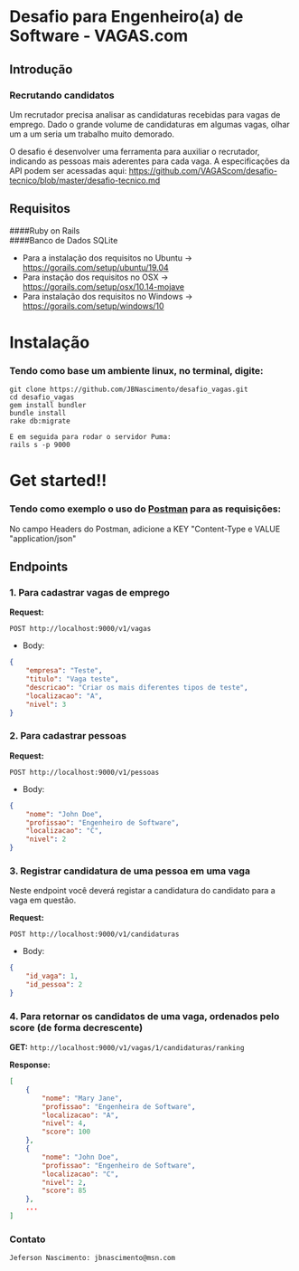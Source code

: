 # Desafio para Engenheiro(a) de Software - VAGAS.com

## Introdução

### Recrutando candidatos

Um recrutador precisa analisar as candidaturas recebidas para vagas de emprego. Dado o grande volume de candidaturas em algumas vagas, olhar um a um seria um trabalho muito demorado.

O desafio é desenvolver uma ferramenta para auxiliar o recrutador, indicando as pessoas mais aderentes para cada vaga. A especificações da API podem ser acessadas aqui: https://github.com/VAGAScom/desafio-tecnico/blob/master/desafio-tecnico.md

## Requisitos
####Ruby on Rails   
####Banco de Dados SQLite

  - Para a instalação dos requisitos no Ubuntu -> https://gorails.com/setup/ubuntu/19.04
  - Para instação dos requisitos no OSX -> https://gorails.com/setup/osx/10.14-mojave
  - Para instalação dos requisitos no Windows -> https://gorails.com/setup/windows/10
  
# Instalação

### Tendo como base um ambiente linux, no terminal, digite:
```
git clone https://github.com/JBNascimento/desafio_vagas.git
cd desafio_vagas
gem install bundler
bundle install
rake db:migrate

E em seguida para rodar o servidor Puma:
rails s -p 9000

```

# Get started!!

### Tendo como exemplo o uso do [Postman](https://www.getpostman.com/) para as requisições:

No campo Headers do Postman, adicione a KEY "Content-Type e VALUE "application/json"


## Endpoints

### 1. Para cadastrar vagas de emprego

**Request:** 

```POST http://localhost:9000/v1/vagas```

+ Body:

```json
{
    "empresa": "Teste",
    "titulo": "Vaga teste",
    "descricao": "Criar os mais diferentes tipos de teste",
    "localizacao": "A",
    "nivel": 3
}
```

### 2. Para cadastrar pessoas

**Request:** 

```POST http://localhost:9000/v1/pessoas```

+ Body:

```json
{
    "nome": "John Doe",
    "profissao": "Engenheiro de Software",
    "localizacao": "C",
    "nivel": 2
}
```

### 3. Registrar candidatura de uma pessoa em uma vaga

Neste endpoint você deverá registar a candidatura do candidato para a vaga em questão.

**Request:** 

```POST http://localhost:9000/v1/candidaturas```

+ Body:

```json
{
    "id_vaga": 1,
    "id_pessoa": 2
}
```

### 4. Para retornar os candidatos de uma vaga, ordenados pelo score (de forma decrescente)

**GET:** `http://localhost:9000/v1/vagas/1/candidaturas/ranking`

**Response:**

```json
[
    {
        "nome": "Mary Jane",
        "profissao": "Engenheira de Software",
        "localizacao": "A",
        "nivel": 4,
        "score": 100
	},
    {
        "nome": "John Doe",
        "profissao": "Engenheiro de Software",
        "localizacao": "C",
        "nivel": 2,
        "score": 85
	},
    ...
]
```










### Contato
```
Jeferson Nascimento: jbnascimento@msn.com
```
